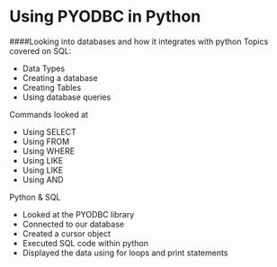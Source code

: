# Using PYODBC in Python
####Looking into databases and how it integrates with python
Topics covered on SQL:
- Data Types
- Creating a database
- Creating Tables
- Using database queries

Commands looked at
- Using SELECT
- Using FROM
- Using WHERE
- Using LIKE
- Using LIKE
- Using AND

Python & SQL
- Looked at the PYODBC library
- Connected to our database
- Created a cursor object
- Executed SQL code within python
- Displayed the data using for loops and print statements 

